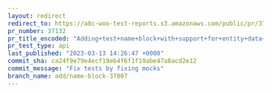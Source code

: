 ```yaml
---
layout: redirect
redirect_to: https://a8c-woo-test-reports.s3.amazonaws.com/public/pr/37132/api/index.html
pr_number: 37132
pr_title_encoded: "Adding+test+name+block+with+support+for+entity+data+store"
pr_test_type: api
last_published: "2023-03-13 14:26:47 +0000"
commit_sha: ca24f9e79e4ecf19eb4f6f1f19abe47a8acd2e12
commit_message: "Fix tests by fixing mocks"
branch_name: add/name-block-37007
---
```


